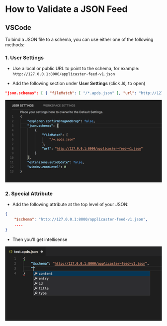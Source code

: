 # How to Validate a JSON Feed

## VSCode

To bind a JSON file to a schema, you can use either one of the following methods:

### 1. User Settings

* Use a local or public URL to point to the schema, for example: `http://127.0.0.1:8000/applicaster-feed-v1.json`

* Add the following section under **User Settings** (click **_⌘,_** to open)

```json
"json.schemas": [ { "fileMatch": [ "/*.apds.json" ], "url": "http://127.0.0.1:8000/applicaster-feed-v1.json" } ],
```

![user_settings](./vscode-bind-schema-json.png)

### 2. Special Attribute

* Add the following attribute at the top level of your JSON:

```json
{
    "$schema": "http://127.0.0.1:8000/applicaster-feed-v1.json",
    ....
}
```

* Then you'll get intellisense

![inline](./schema-bind-in-file.png)
